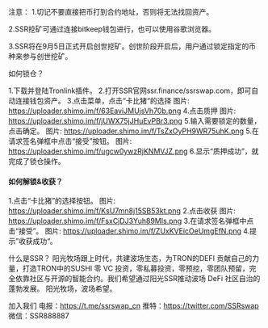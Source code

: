 注意：
1.切记不要直接把币打到合约地址，否则将无法找回资产。

2.SSR挖矿可通过连接bitkeep钱包进行，也可以使用谷歌浏览器。

3.SSR将在9月5日正式开启创世挖矿。创世阶段开启后，用户通过锁定指定的币种来参与创世挖矿。

如何锁仓？

1.下载并登陆Tronlink插件。
2.打开SSR官网ssr.finance/ssrswap.com，即可自动连接钱包资产。 
3.点击菜单，点击“卡比猪“的选择
图片: https://uploader.shimo.im/f/63EaviJMUjsVh70b.png
4.点击质押
图片: https://uploader.shimo.im/f/jUWX75jJHuEvPBr3.png
5.输入需要锁定的数量，点击确定。
图片: https://uploader.shimo.im/f/TsZxOyPH9WR75uhK.png
5.在请求签名弹框中点击“接受”按钮。
图片: https://uploader.shimo.im/f/ugcw0ywzRjKNMVJZ.png
6.显示“质押成功”，就完成了锁仓操作。

#### 如何解锁&收获？

1.点击“卡比猪”的选择按钮。
图片: https://uploader.shimo.im/f/KsU7mn8j15SB53kt.png
2.点击收获
图片: https://uploader.shimo.im/f/FsxCjDJ3Yuh89MIs.png
3.在请求签名弹框中点击“接受”。
图片: https://uploader.shimo.im/f/ZUxKVEicOeUmgEfN.png
4.提示”收获成功“。

什么是SSR？
阳光牧场跟上时代，共建波场生态，为TRON的DEFI 贡献自己的力量，打造TRON中的SUSHI 零 VC 投资，零私募投资，零预挖，零团队预留，完全依靠社区与开源的智能合约。我们希望通过阳光SSR推动波场 DeFi 社区自治的蓬勃发展。
阳光牧场，波场希望。

加入我们
电报：https://t.me/ssrswap_cn
推特：https://twitter.com/SSRswap
微信：SSR888887
